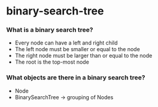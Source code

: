 # binary-search-tree


### What is a binary search tree?
* Every node can have a left and right child
* The left node must be smaller or equal to the node
* The right node must be larger than or equal to the node
* The root is the top-most node

### What objects are there in a binary search tree?
* Node
* BinarySearchTree -> grouping of Nodes
